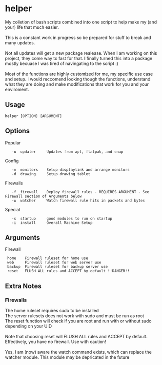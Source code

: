 # helper
My colletion of bash scripts combined into one script to help make my (and your) life that much easier.
<br>
<br>
This is a constant work in progress so be prepared for stuff to break and many updates.
<br>
<br>
Not all updates will get a new package realease. When I am working on this project, they come way to fast for that. I finally turned this into a package mostly becuase I was tired of navingating to the script :)
<br>
<br>
Most of the functions are highly customized for me, my specific use case and setup. I would reccomend looking though the functions, understand what they are doing and make modifications that work for you and your enviroment.
## Usage
```
helper [OPTION] [ARGUMENT]
```
## Options

Popular
```
   -u  updater     Updates from apt, flatpak, and snap
```
Config
```
   -m  monitors    Setup displaylink and arrange monitors
   -d  drawing     Setup drawing tablet
```
Firewalls
```
   -f  firewall    Deploy firewall rules - REQUIRES ARGUMENT - See Firewall section of Arguments below
   -w  watcher     Watch firewall rule hits in packets and bytes
  ```

Special
```
   -s  startup     good modules to run on startup
   -i  install     Overall Machine Setup
```
## Arguments 
Firewall
```
 home    Firewall ruleset for home use
 web     Firewall ruleset for web server use
 backup  Firewall ruleset for backup server use
 reset   FLUSH ALL rules and ACCEPT by default !!DANGER!!
```
## Extra Notes
### Firewalls
The home ruleset requires sudo to be installed
<br>
The server rulesets does not work with sudo and must be run as root
<br>
The reset function will check if you are root and run with or without sudo depending on your UID
<br><br>
Note that choosing reset will FLUSH ALL rules and ACCEPT by default. Effectively, you have no firewall. Use with caution!
<br><br>
Yes, I am (now) aware the watch command exists, which can replace the watcher module. This module may be depricated in the future